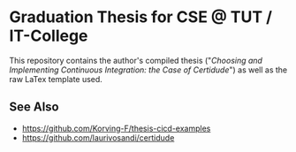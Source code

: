 # Graduation Thesis for CSE @ TUT / IT-College

This repository contains the author's compiled thesis ("*Choosing and Implementing Continuous Integration: the Case of Certidude*") as well as the raw LaTex template used.


## See Also
* https://github.com/Korving-F/thesis-cicd-examples
* https://github.com/laurivosandi/certidude

